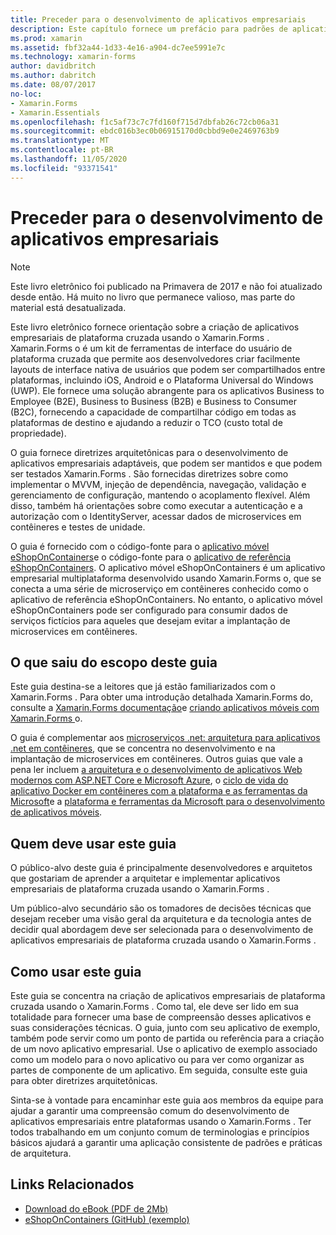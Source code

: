 ```yaml
---
title: Preceder para o desenvolvimento de aplicativos empresariais
description: Este capítulo fornece um prefácio para padrões de aplicativos empresariais usando o Xamarin.Forms .
ms.prod: xamarin
ms.assetid: fbf32a44-1d33-4e16-a904-dc7ee5991e7c
ms.technology: xamarin-forms
author: davidbritch
ms.author: dabritch
ms.date: 08/07/2017
no-loc:
- Xamarin.Forms
- Xamarin.Essentials
ms.openlocfilehash: f1c5af73c7c7fd160f715d7dbfab26c72cb06a31
ms.sourcegitcommit: ebdc016b3ec0b06915170d0cbbd9e0e2469763b9
ms.translationtype: MT
ms.contentlocale: pt-BR
ms.lasthandoff: 11/05/2020
ms.locfileid: "93371541"
---
```

# <a name="preface-to-enterprise-app-development"></a>Preceder para o desenvolvimento de aplicativos empresariais

> [!NOTE]
> Este livro eletrônico foi publicado na Primavera de 2017 e não foi atualizado desde então. Há muito no livro que permanece valioso, mas parte do material está desatualizada.

Este livro eletrônico fornece orientação sobre a criação de aplicativos empresariais de plataforma cruzada usando o Xamarin.Forms . Xamarin.Forms o é um kit de ferramentas de interface do usuário de plataforma cruzada que permite aos desenvolvedores criar facilmente layouts de interface nativa de usuários que podem ser compartilhados entre plataformas, incluindo iOS, Android e o Plataforma Universal do Windows (UWP). Ele fornece uma solução abrangente para os aplicativos Business to Employee (B2E), Business to Business (B2B) e Business to Consumer (B2C), fornecendo a capacidade de compartilhar código em todas as plataformas de destino e ajudando a reduzir o TCO (custo total de propriedade).

O guia fornece diretrizes arquitetônicas para o desenvolvimento de aplicativos empresariais adaptáveis, que podem ser mantidos e que podem ser testados Xamarin.Forms . São fornecidas diretrizes sobre como implementar o MVVM, injeção de dependência, navegação, validação e gerenciamento de configuração, mantendo o acoplamento flexível. Além disso, também há orientações sobre como executar a autenticação e a autorização com o IdentityServer, acessar dados de microservices em contêineres e testes de unidade.

O guia é fornecido com o código-fonte para o [aplicativo móvel eShopOnContainers](https://github.com/dotnet-architecture/eShopOnContainers/tree/master/src/Mobile)e o código-fonte para o [aplicativo de referência eShopOnContainers](https://github.com/dotnet-architecture/eShopOnContainers). O aplicativo móvel eShopOnContainers é um aplicativo empresarial multiplataforma desenvolvido usando Xamarin.Forms o, que se conecta a uma série de microserviço em contêineres conhecido como o aplicativo de referência eShopOnContainers. No entanto, o aplicativo móvel eShopOnContainers pode ser configurado para consumir dados de serviços fictícios para aqueles que desejam evitar a implantação de microservices em contêineres.

## <a name="whats-left-out-of-this-guides-scope"></a>O que saiu do escopo deste guia

Este guia destina-se a leitores que já estão familiarizados com o Xamarin.Forms . Para obter uma introdução detalhada Xamarin.Forms do, consulte a [ Xamarin.Forms documentação](~/xamarin-forms/index.yml)e [criando aplicativos móveis com Xamarin.Forms ](https://aka.ms/xamformsebook)o.

O guia é complementar aos [microserviços .net: arquitetura para aplicativos .net em contêineres](https://aka.ms/microservicesebook), que se concentra no desenvolvimento e na implantação de microservices em contêineres. Outros guias que vale a pena ler incluem [a arquitetura e o desenvolvimento de aplicativos Web modernos com ASP.NET Core e Microsoft Azure](https://aka.ms/WebAppEbook), o [ciclo de vida do aplicativo Docker em contêineres com a plataforma e as ferramentas da Microsoft](https://aka.ms/dockerlifecycleebook)e a [plataforma e ferramentas da Microsoft para o desenvolvimento de aplicativos móveis](https://aka.ms/MobAppDev/StndPDF).

## <a name="who-should-use-this-guide"></a>Quem deve usar este guia

O público-alvo deste guia é principalmente desenvolvedores e arquitetos que gostariam de aprender a arquitetar e implementar aplicativos empresariais de plataforma cruzada usando o Xamarin.Forms .

Um público-alvo secundário são os tomadores de decisões técnicas que desejam receber uma visão geral da arquitetura e da tecnologia antes de decidir qual abordagem deve ser selecionada para o desenvolvimento de aplicativos empresariais de plataforma cruzada usando o Xamarin.Forms .

## <a name="how-to-use-this-guide"></a>Como usar este guia

Este guia se concentra na criação de aplicativos empresariais de plataforma cruzada usando o Xamarin.Forms . Como tal, ele deve ser lido em sua totalidade para fornecer uma base de compreensão desses aplicativos e suas considerações técnicas. O guia, junto com seu aplicativo de exemplo, também pode servir como um ponto de partida ou referência para a criação de um novo aplicativo empresarial. Use o aplicativo de exemplo associado como um modelo para o novo aplicativo ou para ver como organizar as partes de componente de um aplicativo. Em seguida, consulte este guia para obter diretrizes arquitetônicas.

Sinta-se à vontade para encaminhar este guia aos membros da equipe para ajudar a garantir uma compreensão comum do desenvolvimento de aplicativos empresariais entre plataformas usando o Xamarin.Forms . Ter todos trabalhando em um conjunto comum de terminologias e princípios básicos ajudará a garantir uma aplicação consistente de padrões e práticas de arquitetura.

## <a name="related-links"></a>Links Relacionados

- [Download do eBook (PDF de 2Mb)](https://aka.ms/xamarinpatternsebook)
- [eShopOnContainers (GitHub) (exemplo)](https://github.com/dotnet-architecture/eShopOnContainers)
